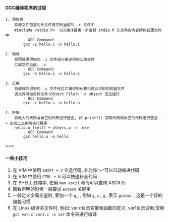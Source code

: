#### GCC编译程序的过程
```
1. 预处理
    将源文件包含的头文件拷贝到当前的 .c 文件中
    #include <stdio.h>  GCC编译器第一步会将 stdio.h 头文件的内容拷贝到源文件中
        - GCC Command:
        gcc -E hello.c -o hello.i

2. 编译
    将预处理得到的 .i 文件进行编译得到汇编文件
    汇编文件后缀: .s
        - GCC Command:
        gcc -S hello.i -o hello.s

3. 汇编
    将编译后得到的 .s 文件经过汇编得到计算机可以识别的机器文件
    该文件叫做目标文件(Object File): .o object 无法运行
        - GCC Command
        gcc -c hello.s -o hello.o

4. 链接
    将他人的代码与自己的代码进行整合, 如 printf() 实现代码和自己的代码进行整合 -> 形成二进制可执行程序
    hello.o (self) + others.o -> .exe
        - GCC Command
        gcc hello.o -o hello
```

===

#### 一些小技巧
1. 在 VIM 中使用 `SHIFT + V` 全选代码, 此时按`"="`可以自动缩进代码
2. 在 VIM 中使用 `CTRL + N` 可以快速补全代码
3. 在 SHELL 终端中, 使用 `man ascii` 命令可以查询 ASCII 码
4. 函数声明的时候一般要加 `extern` 关键字
5. 一般定义全局变量时, 要加一个 `g_` , 例如 `g_x` , `g_` 表示 `global` , 这是一个好的编程习惯
6. 在 Linux 编译多文件时, 例如: var.c负责变量和函数的定义, var1负责调用,使用 `gcc var.c var1.c -o var` 命令来进行编译





